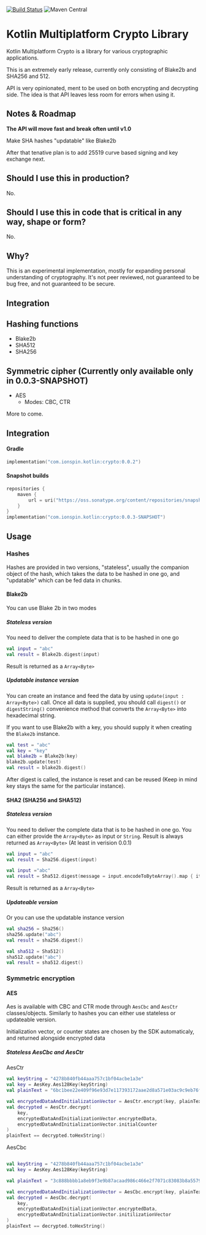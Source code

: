 [![Build Status](https://travis-ci.com/ionspin/kotlin-multiplatform-crypto.svg?branch=master)](https://travis-ci.com/ionspin/kotlin-multiplatform-crypto)
![Maven Central](https://img.shields.io/maven-central/v/com.ionspin.kotlin/multiplatform-crypto.svg)

# Kotlin Multiplatform Crypto Library

Kotlin Multiplatform Crypto is a library for various cryptographic applications. 

This is an extremely early release, currently only consisting of Blake2b and SHA256 and 512.

API is very opinionated, ment to be used on both encrypting and decrypting side. The idea is that API leaves less room for 
errors when using it.

## Notes & Roadmap

**The API will move fast and break often until v1.0**

Make SHA hashes "updatable" like Blake2b

After that tenative plan is to add 25519 curve based signing and key exchange next.

## Should I use this in production?

No.

## Should I use this in code that is critical in any way, shape or form?

No.

## Why?

This is an experimental implementation, mostly for expanding personal understanding of cryptography. 
It's not peer reviewed, not guaranteed to be bug free, and not guaranteed to be secure.

## Integration



## Hashing functions
* Blake2b
* SHA512
* SHA256

## Symmetric cipher (Currently only available only in 0.0.3-SNAPSHOT)
* AES
  * Modes: CBC, CTR

More to come.

## Integration

#### Gradle
```kotlin
implementation("com.ionspin.kotlin:crypto:0.0.2")
```

#### Snapshot builds
```kotlin
repositories {
    maven {
        url = uri("https://oss.sonatype.org/content/repositories/snapshots")
    }
}
implementation("com.ionspin.kotlin:crypto:0.0.3-SNAPSHOT")

```

## Usage

### Hashes

Hashes are provided in two versions, "stateless", usually the companion object of the hash, 
which takes the data to be hashed in one go, and "updatable" which can be fed data in chunks.


#### Blake2b

You can use Blake 2b in two modes

##### Stateless version
You need to deliver the complete data that is to be hashed in one go

```kotlin
val input = "abc"
val result = Blake2b.digest(input)
```

Result is returned as a `Array<Byte>`

##### Updatable instance version
You can create an instance and feed the data by using `update(input : Array<Byte>)` call. Once all data is supplied,
you should call `digest()` or `digestString()` convenience method that converts the `Array<Byte>` into hexadecimal string.

If you want to use Blake2b with a key, you should supply it when creating the `Blake2b` instance.

```kotlin
val test = "abc"
val key = "key"
val blake2b = Blake2b(key)
blake2b.update(test)
val result = blake2b.digest()
```

After digest is called, the instance is reset and can be reused (Keep in mind key stays the same for the particular instance).
#### SHA2 (SHA256 and SHA512)

##### Stateless version

You need to deliver the complete data that is to be hashed in one go. You can either provide the `Array<Byte>` as input
or `String`. Result is always returned as `Array<Byte>` (At least in verision 0.0.1)

```kotlin
val input = "abc"
val result = Sha256.digest(input)
```

```kotlin
val input ="abc"
val result = Sha512.digest(message = input.encodeToByteArray().map { it.toUByte() }.toTypedArray())
```

Result is returned as a `Array<Byte>`

##### Updateable version

Or you can use the updatable instance version

```kotlin
val sha256 = Sha256()
sha256.update("abc")
val result = sha256.digest()
```

```kotlin
val sha512 = Sha512()
sha512.update("abc")
val result = sha512.digest()
```
### Symmetric encryption

#### AES

Aes is available with CBC and CTR mode through `AesCbc` and `AesCtr` classes/objects. 
Similarly to hashes you can either use stateless or updateable version.

Initialization vector, or counter states are chosen by the SDK automaticaly, and returned alongside encrypted data

##### Stateless AesCbc and AesCtr 

AesCtr

```kotlin
val keyString = "4278b840fb44aaa757c1bf04acbe1a3e"
val key = AesKey.Aes128Key(keyString)
val plainText = "6bc1bee22e409f96e93d7e117393172aae2d8a571e03ac9c9eb76fac45af8e5130c81c46a35ce411e5fbc1191a0a52eff69f2445df4f9b17ad2b417be66c3710"

val encryptedDataAndInitializationVector = AesCtr.encrypt(key, plainText.hexStringToUByteArray())
val decrypted = AesCtr.decrypt(
    key,
    encryptedDataAndInitializationVector.encryptedData,
    encryptedDataAndInitializationVector.initialCounter
)
plainText == decrypted.toHexString()
```

AesCbc

```kotlin

val keyString = "4278b840fb44aaa757c1bf04acbe1a3e"
val key = AesKey.Aes128Key(keyString)

val plainText = "3c888bbbb1a8eb9f3e9b87acaad986c466e2f7071c83083b8a557971918850e5"

val encryptedDataAndInitializationVector = AesCbc.encrypt(key, plainText.hexStringToUByteArray())
val decrypted = AesCbc.decrypt(
    key,
    encryptedDataAndInitializationVector.encryptedData,
    encryptedDataAndInitializationVector.initilizationVector
)
plainText == decrypted.toHexString()

```
















 
